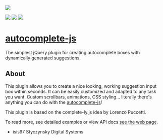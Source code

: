 
![](https://nodei.co/npm/jquery-autocomplete-js.png?compact=true)

![](https://img.shields.io/npm/v/jquery-autocomplete-js.svg?style=flat-square)
![](https://img.shields.io/npm/l/jquery-autocomplete-js.svg?style=flat-square)
![](https://img.shields.io/npm/dm/jquery-autocomplete-js.svg?style=flat-square)

# [autocomplete-js](http://isis97.github.io/autocomplete-js/)
The simplest jQuery plugin for creating autocomplete boxes with dynamically generated suggestions.

## About
This plugin allows you to create a nice looking, working suggestion input box within seconds.
It can be easily customized and adapted to any task you want.
Custom scrollbars, animations, CSS styling... literally there's anything you can do with the [autocomplete-js](http://isis97.github.io/autocomplete-js/)!

This plugin is based on the complete-ly.js idea by Lorenzo Puccetti.

To read more, see detailed examples or view API docs [see the web page](http://isis97.github.io/autocomplete-js/).



- isis97 Styczynsky Digital Systems

